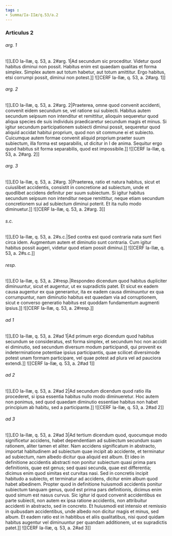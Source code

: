 ```yaml
---
tags : 
- Summa/Ia-IIæ/q.53/a.2
---
```


### Articulus 2

###### arg. 1
![[LEO Ia-IIæ, q. 53, a. 2#arg. 1|Ad secundum sic proceditur. Videtur quod habitus diminui non possit. Habitus enim est quaedam qualitas et forma simplex. Simplex autem aut totum habetur, aut totum amittitur. Ergo habitus, etsi corrumpi possit, diminui non potest.]]
![[CERF Ia-IIæ, q. 53, a. 2#arg. 1]]

###### arg. 2
![[LEO Ia-IIæ, q. 53, a. 2#arg. 2|Praeterea, omne quod convenit accidenti, convenit eidem secundum se, vel ratione sui subiecti. Habitus autem secundum seipsum non intenditur et remittitur, alioquin sequeretur quod aliqua species de suis individuis praedicaretur secundum magis et minus. Si igitur secundum participationem subiecti diminui possit, sequeretur quod aliquid accidat habitui proprium, quod non sit commune ei et subiecto. Cuicumque autem formae convenit aliquid proprium praeter suum subiectum, illa forma est separabilis, ut dicitur in I de anima. Sequitur ergo quod habitus sit forma separabilis, quod est impossibile.]]
![[CERF Ia-IIæ, q. 53, a. 2#arg. 2]]

###### arg. 3
![[LEO Ia-IIæ, q. 53, a. 2#arg. 3|Praeterea, ratio et natura habitus, sicut et cuiuslibet accidentis, consistit in concretione ad subiectum, unde et quodlibet accidens definitur per suum subiectum. Si igitur habitus secundum seipsum non intenditur neque remittitur, neque etiam secundum concretionem sui ad subiectum diminui poterit. Et ita nullo modo diminuetur.]]
![[CERF Ia-IIæ, q. 53, a. 2#arg. 3]]

###### s.c.
![[LEO Ia-IIæ, q. 53, a. 2#s.c.|Sed contra est quod contraria nata sunt fieri circa idem. Augmentum autem et diminutio sunt contraria. Cum igitur habitus possit augeri, videtur quod etiam possit diminui.]]
![[CERF Ia-IIæ, q. 53, a. 2#s.c.]]

###### resp.
![[LEO Ia-IIæ, q. 53, a. 2#resp.|Respondeo dicendum quod habitus dupliciter diminuuntur, sicut et augentur, ut ex supradictis patet. Et sicut ex eadem causa augentur ex qua generantur, ita ex eadem causa diminuuntur ex qua corrumpuntur, nam diminutio habitus est quaedam via ad corruptionem, sicut e converso generatio habitus est quoddam fundamentum augmenti ipsius.]]
![[CERF Ia-IIæ, q. 53, a. 2#resp.]]

###### ad 1
![[LEO Ia-IIæ, q. 53, a. 2#ad 1|Ad primum ergo dicendum quod habitus secundum se consideratus, est forma simplex, et secundum hoc non accidit ei diminutio, sed secundum diversum modum participandi, qui provenit ex indeterminatione potentiae ipsius participantis, quae scilicet diversimode potest unam formam participare, vel quae potest ad plura vel ad pauciora extendi.]]
![[CERF Ia-IIæ, q. 53, a. 2#ad 1]]

###### ad 2
![[LEO Ia-IIæ, q. 53, a. 2#ad 2|Ad secundum dicendum quod ratio illa procederet, si ipsa essentia habitus nullo modo diminueretur. Hoc autem non ponimus, sed quod quaedam diminutio essentiae habitus non habet principium ab habitu, sed a participante.]]
![[CERF Ia-IIæ, q. 53, a. 2#ad 2]]

###### ad 3
![[LEO Ia-IIæ, q. 53, a. 2#ad 3|Ad tertium dicendum quod, quocumque modo significetur accidens, habet dependentiam ad subiectum secundum suam rationem, aliter tamen et aliter. Nam accidens significatum in abstracto, importat habitudinem ad subiectum quae incipit ab accidente, et terminatur ad subiectum, nam albedo dicitur qua aliquid est album. Et ideo in definitione accidentis abstracti non ponitur subiectum quasi prima pars definitionis, quae est genus; sed quasi secunda, quae est differentia; dicimus enim quod simitas est curvitas nasi. Sed in concretis incipit habitudo a subiecto, et terminatur ad accidens, dicitur enim album quod habet albedinem. Propter quod in definitione huiusmodi accidentis ponitur subiectum tanquam genus, quod est prima pars definitionis, dicimus enim quod simum est nasus curvus. Sic igitur id quod convenit accidentibus ex parte subiecti, non autem ex ipsa ratione accidentis, non attribuitur accidenti in abstracto, sed in concreto. Et huiusmodi est intensio et remissio in quibusdam accidentibus, unde albedo non dicitur magis et minus, sed album. Et eadem ratio est in habitibus et aliis qualitatibus, nisi quod quidam habitus augentur vel diminuuntur per quandam additionem, ut ex supradictis patet.]]
![[CERF Ia-IIæ, q. 53, a. 2#ad 3]]

